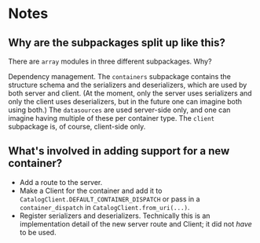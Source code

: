 # Notes

## Why are the subpackages split up like this?

There are ``array`` modules in three different subpackages. Why?

Dependency management. The ``containers`` subpackage contains the structure
schema and the serializers and deserializers, which are used by both server and
client. (At the moment, only the server uses serializers and only the client
uses deserializers, but in the future one can imagine both using both.) The
``datasources`` are used server-side only, and one can imagine having multiple
of these per container type. The ``client`` subpackage is, of course,
client-side only.

## What's involved in adding support for a new container?

* Add a route to the server.
* Make a Client for the container and add it to
  ``CatalogClient.DEFAULT_CONTAINER_DISPATCH`` or pass in a
  ``container_dispatch`` in ``CatalogClient.from_uri(...)``.
* Register serializers and deserializers. Technically this is an implementation
  detail of the new server route and Client; it did not *have* to be used.
